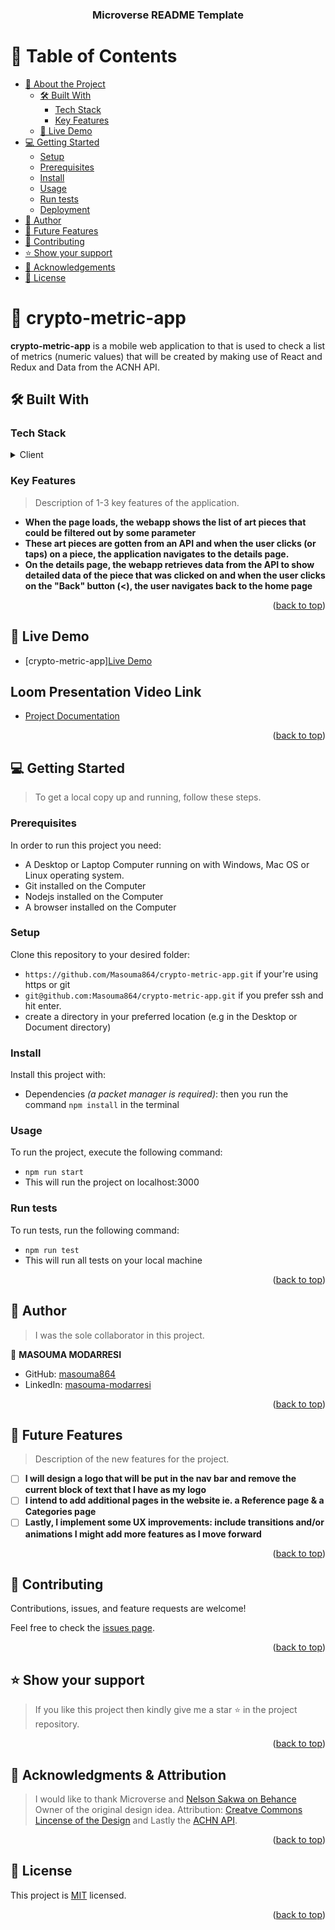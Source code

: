 <a name="readme-top"></a>

<div align="center">

  <h3><b>Microverse README Template</b></h3>

</div>

<!-- TABLE OF CONTENTS -->

# 📗 Table of Contents

- [📖 About the Project](#about-project)
  - [🛠 Built With](#built-with)
    - [Tech Stack](#tech-stack)
    - [Key Features](#key-features)
  - [🚀 Live Demo](#live-demo)
- [💻 Getting Started](#getting-started)
  - [Setup](#setup)
  - [Prerequisites](#prerequisites)
  - [Install](#install)
  - [Usage](#usage)
  - [Run tests](#run-tests)
  - [Deployment](#triangular_flag_on_post-deployment)
- [👥 Author](#author)
- [🔭 Future Features](#future-features)
- [🤝 Contributing](#contributing)
- [⭐️ Show your support](#support)
- [🙏 Acknowledgements](#acknowledgements)
- [📝 License](#license)

<!-- PROJECT DESCRIPTION -->

# 📖 crypto-metric-app <a name="about-project"></a>

**crypto-metric-app** is a mobile web application to that is used to check a list of metrics (numeric values) that will be created by making use of React and Redux and Data from the ACNH API.



## 🛠 Built With <a name="built-with"></a>

### Tech Stack <a name="tech-stack"></a>

<details>
  <summary>Client</summary>
  <ul>
    <li><a href="https://reactjs.org/">React.js</a></li>
    <li><a href="https://redux.js.org/">Redux</a></li>
    <li><a href="https://www.javascript.com/">JavaScript</a></li>
    <li><a href="">CSS</a></li>
    <li><a href="https://html.com/">HTML</a></li>
  </ul>
</details>

<!-- Features -->

### Key Features <a name="key-features"></a>

> Description of 1-3 key features of the application.

- **When the page loads, the webapp shows the list of art pieces that could be filtered out by some parameter**
- **These art pieces are gotten from an API and when the user clicks (or taps) on a piece, the application navigates to the details page.**
- **On the details page, the webapp retrieves data from the API to show detailed data of the piece that was clicked on and when the user clicks on the "Back" button (<), the user navigates back to the home page**

<p align="right">(<a href="#readme-top">back to top</a>)</p>

<!-- LIVE DEMO -->

## 🚀 Live Demo <a name="live-demo"></a>
- [crypto-metric-app][Live Demo](https://moneyster.netlify.app/)

## Loom Presentation Video Link
- [Project Documentation](https://www.loom.com/share/0ae641f884a74d2184746bbb2de4e63b)

<p align="right">(<a href="#readme-top">back to top</a>)</p>

<!-- GETTING STARTED -->

## 💻 Getting Started <a name="getting-started"></a>

> To get a local copy up and running, follow these steps.

### Prerequisites

In order to run this project you need:

- A Desktop or Laptop Computer running on with Windows, Mac OS or Linux operating system.
- Git installed on the Computer
- Nodejs installed on the Computer
- A browser installed on the Computer

### Setup

Clone this repository to your desired folder:

- `https://github.com/Masouma864/crypto-metric-app.git` if your're using https or git 
- `git@github.com:Masouma864/crypto-metric-app.git` if you prefer ssh and hit enter.
- create a directory in your preferred location (e.g in the Desktop or Document directory)


### Install

Install this project with:

- Dependencies _(a packet manager is required)_: then you run the command `npm install` in the terminal

### Usage

To run the project, execute the following command:

- `npm run start`
- This will run the project on localhost:3000

### Run tests

To run tests, run the following command:

- `npm run test`
- This will run all tests on your local machine


<p align="right">(<a href="#readme-top">back to top</a>)</p>

<!-- AUTHORS -->

## 👥 Author <a name="author"></a>

> I was the sole collaborator in this project.

👤 **MASOUMA MODARRESI**

- GitHub: [masouma864](https://github.com/masouma864)
- LinkedIn: [masouma-modarresi](https://www.linkedin.com/in/masouma-modarresi/)


<p align="right">(<a href="#readme-top">back to top</a>)</p>

<!-- FUTURE FEATURES -->

## 🔭 Future Features <a name="future-features"></a>

> Description of the new features for the project.

- [ ] **I will design a logo that will be put in the nav bar and remove the current block of text that I have as my logo**
- [ ] **I intend to add additional pages in the website ie. a Reference page & a Categories page**
- [ ] **Lastly, I implement some UX improvements: include transitions and/or animations I might add more features as I move forward**

<p align="right">(<a href="#readme-top">back to top</a>)</p>

<!-- CONTRIBUTING -->

## 🤝 Contributing <a name="contributing"></a>

Contributions, issues, and feature requests are welcome!

Feel free to check the [issues page](../../issues/).

<p align="right">(<a href="#readme-top">back to top</a>)</p>

<!-- SUPPORT -->

## ⭐️ Show your support <a name="support"></a>

> If you like this project then kindly give me a star ⭐️ in the project repository.

<p align="right">(<a href="#readme-top">back to top</a>)</p>

<!-- ACKNOWLEDGEMENTS -->

## 🙏 Acknowledgments & Attribution <a name="acknowledgements"></a>

> I would like to thank Microverse and [Nelson Sakwa on Behance](https://www.behance.net/sakwadesignstudio) Owner of the original design idea. Attribution: [Creatve Commons Lincense of the Design](https://creativecommons.org/licenses/by-nc/4.0/) and Lastly the [ACHN API](http://acnhapi.com/doc#tag/Art).


<p align="right">(<a href="#readme-top">back to top</a>)</p>


<!-- LICENSE -->

## 📝 License <a name="license"></a>

This project is [MIT](./LICENSE) licensed.

<p align="right">(<a href="#readme-top">back to top</a>)</p>






